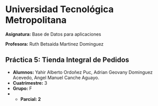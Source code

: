 # Universidad Tecnológica Metropolitana

**Asignatura:** Base de Datos para aplicaciones

**Profesora:** Ruth Betsaida Martinez Dominguez

## Práctica 5: Tienda Integral de Pedidos

- **Alumnos:** Yahir Alberto Ordoñez Puc, Adrian Geovany Dominguez Acevedo, Angel Manuel Canche Aguayo.
- **Cuatrimestre:** 3
- **Grupo:** F
- - **Parcial: 2** 
